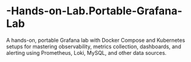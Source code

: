 # -Hands-on-Lab.Portable-Grafana-Lab
A hands-on, portable Grafana lab with Docker Compose and Kubernetes setups for mastering observability, metrics collection, dashboards, and alerting using Prometheus, Loki, MySQL, and other data sources.
